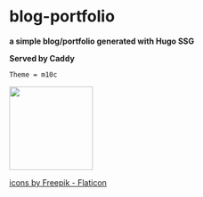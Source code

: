 # blog-portfolio
**a simple blog/portfolio generated with Hugo SSG**



__Served by Caddy__

`Theme = m10c`



<a href= "https://github.com/vaga/hugo-theme-m10c" title="m10c">

   <img src="https://cdn-icons-png.flaticon.com/512/2282/2282188.png" width="150" height="150" class="center">
   
   
   <a href="https://www.flaticon.com/free-icons/web-development" title="web development icons"> icons by Freepik - Flaticon</a>

